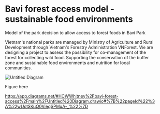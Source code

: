 # Bavi forest access model - sustainable food environments

Model of the park decision to allow access to forest foods in Bavi Park

Vietnam's national parks are managed by Ministry of Agriculture and Rural Development through Vietnam's Forestry Administration VNForest. We are designing a project to assess the possibility for co-management of the forest for collecting wild food. Supporting the conservation of the buffer zone and sustainable food environments and nutrition for local communities. 


![Untitled Diagram](https://github.com/CWWhitney/bavi-forest-access/assets/19190662/5ca0d67e-a12c-4a74-ada1-70e7732f5ced)


Figure here 

https://app.diagrams.net/#HCWWhitney%2Fbavi-forest-access%2Fmain%2FUntitled%20Diagram.drawio#%7B%22pageId%22%3A%22wUotSKuQ0ViegSPMuA-_%22%7D
